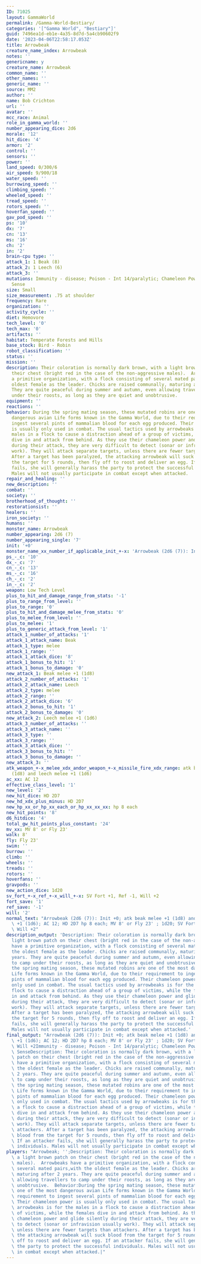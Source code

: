 ```yaml
---
ID: 71025
layout: GammaWorld
permalink: /Gamma-World-Bestiary/
categories: '["Gamma World", "Bestiary"]'
guid: 7496ea1d-eb1e-4a35-8d7d-5a4cb90602f9
date: '2023-04-06T22:58:17.053Z'
title: Arrowbeak
creature_name_index: Arrowbeak
notes: ''
genericname: y
creature_name: Arrowbeak
common_name: ''
other_names: ''
generic_name: ''
source: MM2
author: ''
name: Bob Crichton
url: ''
avatar: ''
mcc_race: Animal
role_in_gamma_world: ''
number_appearing_dice: 2d6
morale: '12'
hit_dice: '4'
armor: '2'
control: ''
sensors: ''
power: ''
land_speed: 0/300/6
air_speed: 9/900/18
water_speed: ''
burrowing_speed: ''
climbing_speed: ''
wheeled_speed: ''
tread_speed: ''
rotors_speed: ''
hoverfan_speed: ''
gav_pod_speed: ''
ps: '10'
dx: '7'
cn: '13'
ms: '16'
ch: '2'
in: '2'
brain-cpu type: ''
attack_1: 1 Beak (8)
attack_2: 1 Leech (6)
attack_3: ''
mutations: Immunity - disease; Poison - Int 14/paralytic; Chameleon Powers; Directional
  Sense
size: Small
size_measurement: .75 at shoulder
frequency: Rare
organization: ''
activity_cycle: ''
diet: Hemovore
tech_level: '0'
tech_max: '0'
artifacts: ''
habitat: Temperate Forests and Hills
base_stock: Bird - Robin
robot_classification: ''
status: ''
mission: ''
description: Their coloration is normally dark brown, with a light brown patch on
  their chest (bright red in the case of the non-aggressive males).  Arrowbeaks have
  a primitive organization, with a flock consisting of several mated pairs,with the
  oldest female as the leader. Chicks are raised communally, maturing after 2 years.
  They are quite peaceful during summer and autumn, even allowing travellers to camp
  under their roosts, as long as they are quiet and unobtrusive.
equipment: ''
reactions: ''
behavior: During the spring mating season, these mutated robins are one of the most
  dangerous avian Life forms known in the Gamma World, due to their requirement to
  ingest several pints of mammalian blood for each egg produced. Their chameleon power
  is usually only used in combat. The usual tactics used by arrowbeaks is for the
  males in a flock to cause a distraction ahead of a group of victims, while the females
  dive in and attack from behind. As they use their chameleon power and glide silently
  during their attack, they are very difficult to detect (sonar or infravision usually
  work). They will attack separate targets, unless there are fewer targets than attackers.
  After a target has been paralyzed, the attacking arrowbeak will suck blood from
  the target for 5 rounds, then fly off to roost and deliver an egg. If an attacker
  fails, she will generally harass the party to protect the successful individuals.
  Males will not usually participate in combat except when attacked.
repair_and_healing: ''
new_description: ''
combat: ''
society: ''
brotherhood_of_thought: ''
restorationsist: ''
healers: ''
iron_society: ''
humans: ''
monster_name: Arrowbeak
number_appearing: 2d6 (7)
number_appearing_single: '7'
init: '+0'
monster_name_xx_number_if_applicable_init_+-x: 'Arrowbeak (2d6 (7)): Init +0'
ps_-_c: '10'
dx_-_c: '7'
cn_-_c: '13'
ms_-_c: '16'
ch_-_c: '2'
in_-_c: '2'
weapon: Low Tech Level
plus_to_hit_and_damage_range_from_stats: '-1'
plus_to_range_from_level: ''
plus_to_range: '0'
plus_to_hit_and_damage_melee_from_stats: '0'
plus_to_melee_from_level: ''
plus_to_melee: '1'
plus_to_generic_attack_from_level: '1'
attack_1_number_of_attacks: '1'
attack_1_attack_name: Beak
attack_1_type: melee
attack_1_range: ''
attack_1_attack_dice: '8'
attack_1_bonus_to_hit: '1'
attack_1_bonus_to_damage: '0'
new_attack_1: Beak melee +1 (1d8)
attack_2_number_of_attacks: '1'
attack_2_attack_name: Leech
attack_2_type: melee
attack_2_range: ''
attack_2_attack_dice: '6'
attack_2_bonus_to_hit: '1'
attack_2_bonus_to_damage: '0'
new_attack_2: Leech melee +1 (1d6)
attack_3_number_of_attacks: ''
attack_3_attack_name: ''
attack_3_type: ''
attack_3_range: ''
attack_3_attack_dice: ''
attack_3_bonus_to_hit: ''
attack_3_bonus_to_damage: ''
new_attack_3: ''
atk_weapon_+-x_melee_xdx_andor_weapon_+-x_missile_fire_xdx_range: atk beak melee +1
  (1d8) and leech melee +1 (1d6)
ac_xx: AC 12
effective_class_level: '1'
new_level: '2'
new_hit_dice: HD 2D7
new_hd_xdx_plus_minus: HD 2D7
new_hp_xx_or_hp_xx_each_or_hp_xx_xx_xx: hp 8 each
new_hit_points: '8'
d6_hitdice: '4'
total_gw_hit_points_plus_constant: '24'
mv_xx: MV 8' or Fly 23'
walk: 8'
fly: Fly 23'
swim: ''
burrow: ''
climb: ''
wheels: ''
treads: ''
rotors: ''
hoverfans: ''
gravpods: ''
new_action_dice: 1d20
sv_fort_+-x_ref_+-x_will_+-x: SV Fort +1, Ref -1, Will +2
fort_save: '1'
ref_save: '-1'
will: '2'
normal_text: "Arrowbeak (2d6 (7)): Init +0; atk beak melee +1 (1d8) and leech melee\
  \ +1 (1d6); AC 12; HD 2D7 hp 8 each; MV 8' or Fly 23' ; 1d20; SV Fort +1, Ref -1,\
  \ Will +2"
description_output: 'Description: Their coloration is normally dark brown, with a
  light brown patch on their chest (bright red in the case of the non-aggressive males).  Arrowbeaks
  have a primitive organization, with a flock consisting of several mated pairs,with
  the oldest female as the leader. Chicks are raised communally, maturing after 2
  years. They are quite peaceful during summer and autumn, even allowing travellers
  to camp under their roosts, as long as they are quiet and unobtrusive.  Behavior:During
  the spring mating season, these mutated robins are one of the most dangerous avian
  Life forms known in the Gamma World, due to their requirement to ingest several
  pints of mammalian blood for each egg produced. Their chameleon power is usually
  only used in combat. The usual tactics used by arrowbeaks is for the males in a
  flock to cause a distraction ahead of a group of victims, while the females dive
  in and attack from behind. As they use their chameleon power and glide silently
  during their attack, they are very difficult to detect (sonar or infravision usually
  work). They will attack separate targets, unless there are fewer targets than attackers.
  After a target has been paralyzed, the attacking arrowbeak will suck blood from
  the target for 5 rounds, then fly off to roost and deliver an egg. If an attacker
  fails, she will generally harass the party to protect the successful individuals.
  Males will not usually participate in combat except when attacked.'
final_output: "Arrowbeak (2d6 (7)): Init +0; atk beak melee +1 (1d8) and leech melee\
  \ +1 (1d6); AC 12; HD 2D7 hp 8 each; MV 8' or Fly 23' ; 1d20; SV Fort +1, Ref -1,\
  \ Will +2Immunity - disease; Poison - Int 14/paralytic; Chameleon Powers; Directional\
  \ SenseDescription: Their coloration is normally dark brown, with a light brown\
  \ patch on their chest (bright red in the case of the non-aggressive males).  Arrowbeaks\
  \ have a primitive organization, with a flock consisting of several mated pairs,with\
  \ the oldest female as the leader. Chicks are raised communally, maturing after\
  \ 2 years. They are quite peaceful during summer and autumn, even allowing travellers\
  \ to camp under their roosts, as long as they are quiet and unobtrusive.  Behavior:During\
  \ the spring mating season, these mutated robins are one of the most dangerous avian\
  \ Life forms known in the Gamma World, due to their requirement to ingest several\
  \ pints of mammalian blood for each egg produced. Their chameleon power is usually\
  \ only used in combat. The usual tactics used by arrowbeaks is for the males in\
  \ a flock to cause a distraction ahead of a group of victims, while the females\
  \ dive in and attack from behind. As they use their chameleon power and glide silently\
  \ during their attack, they are very difficult to detect (sonar or infravision usually\
  \ work). They will attack separate targets, unless there are fewer targets than\
  \ attackers. After a target has been paralyzed, the attacking arrowbeak will suck\
  \ blood from the target for 5 rounds, then fly off to roost and deliver an egg.\
  \ If an attacker fails, she will generally harass the party to protect the successful\
  \ individuals. Males will not usually participate in combat except when attacked."
players: "Arrowbeak; '';Description: Their coloration is normally dark brown, with\
  \ a light brown patch on their chest (bright red in the case of the non-aggressive\
  \ males).  Arrowbeaks have a primitive organization, with a flock consisting of\
  \ several mated pairs,with the oldest female as the leader. Chicks are raised communally,\
  \ maturing after 2 years. They are quite peaceful during summer and autumn, even\
  \ allowing travellers to camp under their roosts, as long as they are quiet and\
  \ unobtrusive.  Behavior:During the spring mating season, these mutated robins are\
  \ one of the most dangerous avian Life forms known in the Gamma World, due to their\
  \ requirement to ingest several pints of mammalian blood for each egg produced.\
  \ Their chameleon power is usually only used in combat. The usual tactics used by\
  \ arrowbeaks is for the males in a flock to cause a distraction ahead of a group\
  \ of victims, while the females dive in and attack from behind. As they use their\
  \ chameleon power and glide silently during their attack, they are very difficult\
  \ to detect (sonar or infravision usually work). They will attack separate targets,\
  \ unless there are fewer targets than attackers. After a target has been paralyzed,\
  \ the attacking arrowbeak will suck blood from the target for 5 rounds, then fly\
  \ off to roost and deliver an egg. If an attacker fails, she will generally harass\
  \ the party to protect the successful individuals. Males will not usually participate\
  \ in combat except when attacked.|"
---
```

</br>